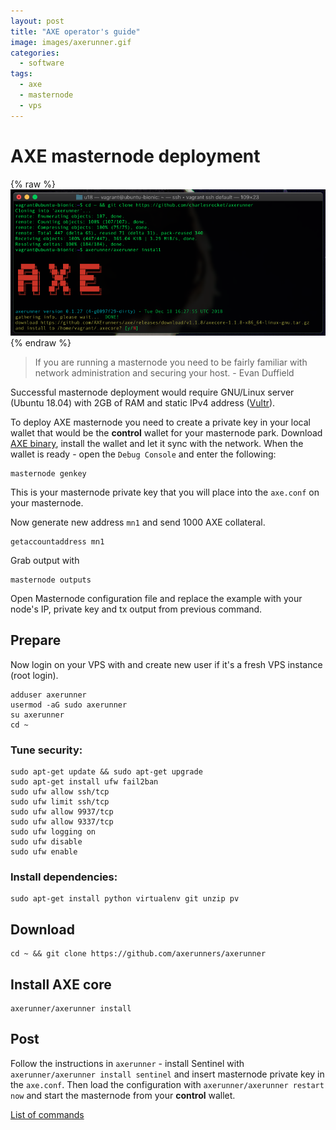 ```yaml
---
layout: post
title: "AXE operator's guide"
image: images/axerunner.gif
categories:
  - software
tags:
  - axe
  - masternode
  - vps
---
```

# AXE masternode deployment

{% raw %}<img src="/images/axerunner-v0127.png" alt="axerunner-screenshot">{% endraw %}

> If you are running a masternode you need to be fairly familiar with network administration and securing your host. - Evan Duffield

Successful masternode deployment would require GNU/Linux server (Ubuntu 18.04) with 2GB of RAM and static IPv4 address ([Vultr](https://www.vultr.com/?ref=7231821)).  

To deploy AXE masternode you need to create a private key in your local wallet that would be the **control** wallet for your masternode park. Download [AXE binary](https://github.com/AXErunners/axe/releases/latest), install the wallet and let it sync with the network. When the wallet is ready - open the `Debug Console` and enter the following:

```
masternode genkey
```

This is your masternode private key that you will place into the `axe.conf` on your masternode.

Now generate new address `mn1` and send 1000 AXE collateral.

```
getaccountaddress mn1
```

Grab output with

```
masternode outputs
```

Open Masternode configuration file and replace the example with your node's IP, private key and tx output from previous command.

## Prepare
Now login on your VPS with and create new user if it's a fresh VPS instance (root login).

```
adduser axerunner
usermod -aG sudo axerunner
su axerunner
cd ~
```

### Tune security:

```
sudo apt-get update && sudo apt-get upgrade
sudo apt-get install ufw fail2ban
sudo ufw allow ssh/tcp
sudo ufw limit ssh/tcp
sudo ufw allow 9937/tcp
sudo ufw allow 9337/tcp
sudo ufw logging on
sudo ufw disable
sudo ufw enable
```

### Install dependencies:

```
sudo apt-get install python virtualenv git unzip pv
```

## Download
```
cd ~ && git clone https://github.com/axerunners/axerunner
```

## Install AXE core
```
axerunner/axerunner install
```

## Post
Follow the instructions in `axerunner` - install Sentinel with `axerunner/axerunner install sentinel` and insert masternode private key in the `axe.conf`. Then load the configuration with `axerunner/axerunner restart now` and start the masternode from your **control** wallet.

[List of commands](https://github.com/charlesrocket/axerunner)
